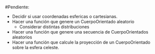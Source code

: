 #Pendiente:

- Decidir si usar coordenadas esfericas o cartesianas.
- Hacer una función que genere un CuerpoOrientado aleatorio
  - Considerar distintas distribuciones
- Hacer una función que genere una secuencia de CuerpoOrientados aleatorios
- Hacer una función que calcule la proyección de un CuerpoOrientado sobre la esfera celeste.